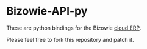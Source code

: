 Bizowie-API-py
=================

These are python bindings for the Bizowie [cloud ERP](http://bizowie.com/solutions/).

Please feel free to fork this repository and patch it.
